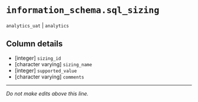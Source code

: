# `information_schema.sql_sizing`
`analytics_uat` | `analytics`

## Column details
* [integer]   `sizing_id`
* [character varying] `sizing_name`
* [integer]   `supported_value`
* [character varying] `comments`

-------------------------------------------------------------------------------
*Do not make edits above this line.*
